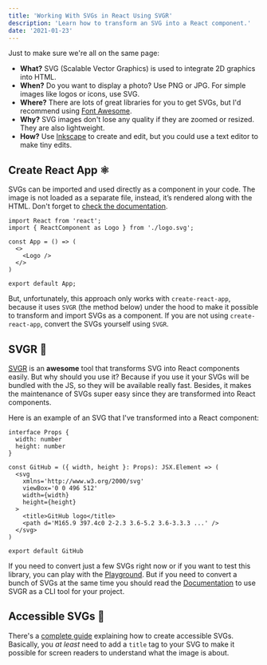 ```yaml
---
title: 'Working With SVGs in React Using SVGR'
description: 'Learn how to transform an SVG into a React component.'
date: '2021-01-23'
---
```


Just to make sure we're all on the same page:

- **What?** SVG (Scalable Vector Graphics) is used to integrate 2D graphics into HTML.
- **When?** Do you want to display a photo? Use PNG or JPG. For simple images like logos or icons, use SVG.
- **Where?** There are lots of great libraries for you to get SVGs, but I'd recommend using [Font Awesome](https://fontawesome.com/).
- **Why?** SVG images don't lose any quality if they are zoomed or resized. They are also lightweight.
- **How?** Use [Inkscape](https://inkscape.org/) to create and edit, but you could use a text editor to make tiny edits.

## Create React App <span class="emoji">⚛️</span>

SVGs can be imported and used directly as a component in your code. The image is not loaded as a separate file, instead, it’s rendered along with the HTML. Don't forget to [check the documentation](https://create-react-app.dev/docs/adding-images-fonts-and-files/#adding-svgs).

```js[class="line-numbers"]
import React from 'react';
import { ReactComponent as Logo } from './logo.svg';

const App = () => (
  <>
    <Logo />
  </>
)

export default App;
```

But, unfortunately, this approach only works with `create-react-app`, because it uses `SVGR` (the method below) under the hood to make it possible to transform and import SVGs as a component. If you are not using `create-react-app`, convert the SVGs yourself using `SVGR`.

## SVGR <span class="emoji">🦁</span>

[SVGR](https://react-svgr.com/) is an **awesome** tool that transforms SVG into React components easily. But why should you use it? Because if you use it your SVGs will be bundled with the JS, so they will be available really fast. Besides, it makes the maintenance of SVGs super easy since they are transformed into React components.

Here is an example of an SVG that I've transformed into a React component:

```tsx[class="line-numbers"]
interface Props {
  width: number
  height: number
}

const GitHub = ({ width, height }: Props): JSX.Element => (
  <svg
    xmlns='http://www.w3.org/2000/svg'
    viewBox='0 0 496 512'
    width={width}
    height={height}
  >
    <title>GitHub logo</title>
    <path d='M165.9 397.4c0 2-2.3 3.6-5.2 3.6-3.3.3 ...' />
  </svg>
)

export default GitHub
```

If you need to convert just a few SVGs right now or if you want to test this library, you can play with the [Playground](https://react-svgr.com/playground/). But if you need to convert a bunch of SVGs at the same time you should read the [Documentation](https://react-svgr.com/docs/getting-started/) to use SVGR as a CLI tool for your project.

## Accessible SVGs <span class="emoji">🦮</span>

There's a [complete guide](https://css-tricks.com/accessible-svgs/) explaining how to create accessible SVGs. Basically, you _at least_ need to add a `title` tag to your SVG to make it possible for screen readers to understand what the image is about.
